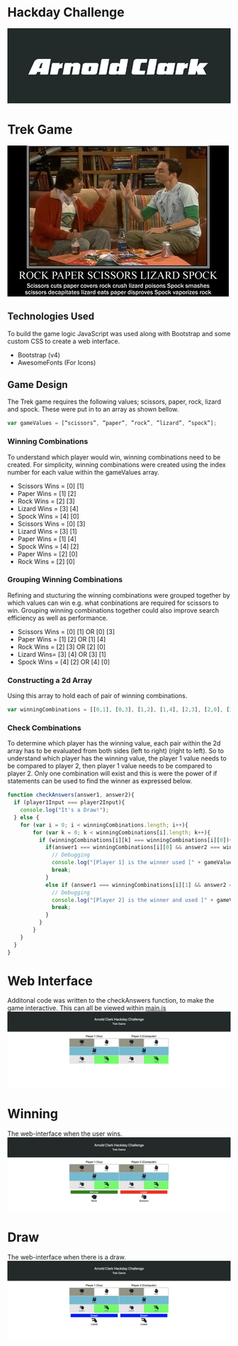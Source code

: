 # Hackday Challenge
![](./images/arnold-clark-logo.png)

# Trek Game
![](./images/bbt.jpg)

## Technologies Used
  To build the game logic JavaScript was used along with Bootstrap and some custom CSS to create a web interface.
  - Bootstrap (v4)
  - AwesomeFonts (For Icons)

## Game Design
The Trek game requires the following values; scissors, paper, rock, lizard and spock. These were put in to an array as shown bellow.
```javascript
var gameValues = [“scissors”, ”paper”, ”rock”, ”lizard”, “spock”];
```
### Winning Combinations
To understand which player would win, winning combinations need to be created. For simplicity, winning combinations were created using the index number for each value within the gameValues array.
- Scissors Wins = [0] [1]
- Paper Wins = [1] [2]
- Rock Wins = [2] [3]
- Lizard Wins = [3] [4]
- Spock Wins = [4] [0]
- Scissors Wins = [0] [3]
- Lizard Wins = [3] [1]
- Paper Wins = [1] [4]
- Spock Wins = [4] [2]
- Paper Wins = [2] [0]
- Rock Wins = [2] [0]

### Grouping Winning Combinations
Refining and stucturing the winning combinations were grouped together by which values can win e.g. what conbinations are required for scissors to win. Grouping winning combinations together could also improve search efficiency as well as performance.
- Scissors Wins = [0] [1] OR [0] [3]
- Paper Wins = [1] [2] OR [1] [4]
- Rock Wins = [2] [3] OR [2] [0]
- Lizard Wins= [3] [4] OR [3] [1]
- Spock Wins = [4] [2] OR [4] [0]

### Constructing a 2d Array
Using this array to hold each of pair of winning combinations.
```javascript
var winningCombinations = [[0,1], [0,3], [1,2], [1,4], [2,3], [2,0], [3,4], [3,1], [4,2], [4,0]];
```

### Check Combinations
To determine which player has the winning value, each pair within the 2d array has to be evaluated from both sides (left to right) (right to left). So to understand which player has the winning value, the player 1 value needs to be compared to player 2, then player 1 value needs to be compared to player 2. Only one combination will exist and this is were the power of if statements can be used to find the winner as expressed below.

```javascript
function checkAnswers(answer1, answer2){
  if (player1Input === player2Input){
    console.log("It's a Draw!");
  } else {
    for (var i = 0; i < winningCombinations.length; i++){
        for (var k = 0; k < winningCombinations[i].length; k++){
          if (winningCombinations[i][k] === winningCombinations[i][0]){
            if(answer1 === winningCombinations[i][0] && answer2 === winningCombinations[i][1]){
              // Debugging
              console.log("[Player 1] is the winner used [" + gameValues[answer1] + "]. [Player 2] lost and used [" + gameValues[answer2] + "]");
              break;
            }
            else if (answer1 === winningCombinations[i][1] && answer2 === winningCombinations[i][0]){
              // Debugging
              console.log("[Player 2] is the winner and used [" + gameValues[answer2] + "]. [Player 1] lost and used [" + gameValues[answer1] + "]");
              break;
            }
          }
        }
    }
  }
}
```
# Web Interface
Additonal code was written to the checkAnswers function, to make the game interactive. This can all be viewed within [main.js](https://github.com/ConnorUnwin/DPD-Hack-Day-2019/blob/master/js/main.js)
![](./images/Web-Based-Interface.png)

# Winning
The web-interface when the user wins.
![](./images/Winning.png)

# Draw
The web-interface when there is a draw.
![](./images/Draw.png)
